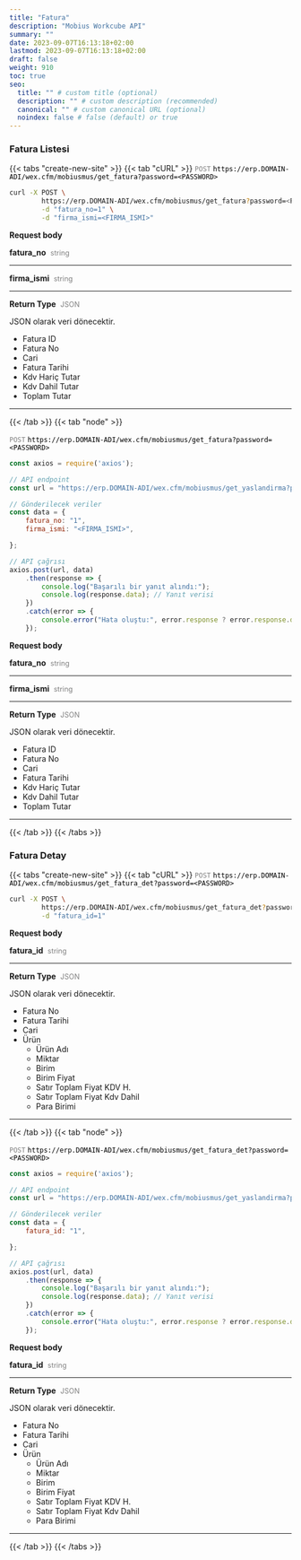 ```yaml
---
title: "Fatura"
description: "Mobius Workcube API"
summary: ""
date: 2023-09-07T16:13:18+02:00
lastmod: 2023-09-07T16:13:18+02:00
draft: false
weight: 910
toc: true
seo:
  title: "" # custom title (optional)
  description: "" # custom description (recommended)
  canonical: "" # custom canonical URL (optional)
  noindex: false # false (default) or true
---
```


### Fatura Listesi

{{< tabs "create-new-site" >}}
{{< tab "cURL" >}}
<span style="color:gray">`POST`</span>
<span style="color:black">`https://erp.DOMAIN-ADI/wex.cfm/mobiusmus/get_fatura?password=<PASSWORD>`</span>

```bash
curl -X POST \
        https://erp.DOMAIN-ADI/wex.cfm/mobiusmus/get_fatura?password=<PASSWORD> \
        -d "fatura_no=1" \
        -d "firma_ismi=<FIRMA_ISMI>"
```

**Request body**

**fatura_no** <span style="color:gray;margin-left:4px;font-size:0.9em">string</span> <span style="color:light-blue;margin-left:4px;font-size:0.9em"></span>

---

**firma_ismi** <span style="color:gray;margin-left:4px;font-size:0.9em">string</span> <span style="color:light-blue;margin-left:4px;font-size:0.9em"></span>

---

**Return Type** <span style="color:gray;margin-left:4px;font-size:0.9em">JSON

JSON olarak veri dönecektir.

* Fatura ID
* Fatura No
* Cari
* Fatura Tarihi
* Kdv Hariç Tutar
* Kdv Dahil Tutar
* Toplam Tutar

---

{{< /tab >}}
{{< tab "node" >}}

<span style="color:gray">`POST`</span>
<span style="color:black">`https://erp.DOMAIN-ADI/wex.cfm/mobiusmus/get_fatura?password=<PASSWORD>`</span>

```javascript
const axios = require('axios');

// API endpoint
const url = "https://erp.DOMAIN-ADI/wex.cfm/mobiusmus/get_yaslandirma?password=<PASSWORD>";

// Gönderilecek veriler
const data = {
    fatura_no: "1",
    firma_ismi: "<FIRMA_ISMI>",

};

// API çağrısı
axios.post(url, data)
    .then(response => {
        console.log("Başarılı bir yanıt alındı:");
        console.log(response.data); // Yanıt verisi
    })
    .catch(error => {
        console.error("Hata oluştu:", error.response ? error.response.data : error.message);
    });

```

**Request body**

**fatura_no** <span style="color:gray;margin-left:4px;font-size:0.9em">string</span> <span style="color:light-blue;margin-left:4px;font-size:0.9em"></span>

---

**firma_ismi** <span style="color:gray;margin-left:4px;font-size:0.9em">string</span> <span style="color:light-blue;margin-left:4px;font-size:0.9em"></span>

---

**Return Type** <span style="color:gray;margin-left:4px;font-size:0.9em">JSON

JSON olarak veri dönecektir.

* Fatura ID
* Fatura No
* Cari
* Fatura Tarihi
* Kdv Hariç Tutar
* Kdv Dahil Tutar
* Toplam Tutar

---

{{< /tab >}}
{{< /tabs >}}


### Fatura Detay

{{< tabs "create-new-site" >}}
{{< tab "cURL" >}}
<span style="color:gray">`POST`</span>
<span style="color:black">`https://erp.DOMAIN-ADI/wex.cfm/mobiusmus/get_fatura_det?password=<PASSWORD>`</span>

```bash
curl -X POST \
        https://erp.DOMAIN-ADI/wex.cfm/mobiusmus/get_fatura_det?password=<PASSWORD> \
        -d "fatura_id=1"
```

**Request body**

**fatura_id** <span style="color:gray;margin-left:4px;font-size:0.9em">string</span> <span style="color:light-blue;margin-left:4px;font-size:0.9em"></span>

---

**Return Type** <span style="color:gray;margin-left:4px;font-size:0.9em">JSON

JSON olarak veri dönecektir.

* Fatura No
* Fatura Tarihi
* Cari
* Ürün
    * Ürün Adı
    * Miktar
    * Birim
    * Birim Fiyat
    * Satır Toplam Fiyat KDV H.
    * Satır Toplam Fiyat Kdv Dahil
    * Para Birimi


---


{{< /tab >}}
{{< tab "node" >}}

<span style="color:gray">`POST`</span>
<span style="color:black">`https://erp.DOMAIN-ADI/wex.cfm/mobiusmus/get_fatura_det?password=<PASSWORD>`</span>

```javascript
const axios = require('axios');

// API endpoint
const url = "https://erp.DOMAIN-ADI/wex.cfm/mobiusmus/get_yaslandirma?password=<PASSWORD>";

// Gönderilecek veriler
const data = {
    fatura_id: "1",

};

// API çağrısı
axios.post(url, data)
    .then(response => {
        console.log("Başarılı bir yanıt alındı:");
        console.log(response.data); // Yanıt verisi
    })
    .catch(error => {
        console.error("Hata oluştu:", error.response ? error.response.data : error.message);
    });

```

**Request body**

**fatura_id** <span style="color:gray;margin-left:4px;font-size:0.9em">string</span> <span style="color:light-blue;margin-left:4px;font-size:0.9em"></span>

---

**Return Type** <span style="color:gray;margin-left:4px;font-size:0.9em">JSON

JSON olarak veri dönecektir.

* Fatura No
* Fatura Tarihi
* Cari
* Ürün
    * Ürün Adı
    * Miktar
    * Birim
    * Birim Fiyat
    * Satır Toplam Fiyat KDV H.
    * Satır Toplam Fiyat Kdv Dahil
    * Para Birimi


---

{{< /tab >}}
{{< /tabs >}}

